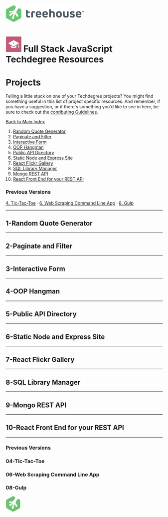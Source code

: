 # ![Treehouse Logo](../repo-imgs/treehouse_and_logo.png "Team Treehouse")

# ![Full Stack JavaScript Techdegree](../repo-imgs/fsjs.png "FSJS") Full Stack JavaScript Techdegree Resources

# Projects

Felling a little stuck on one of your Techdegree projects?  You might find something useful in this list of project specific resources.  And remember, if you have a suggestion, or if there's something you'd like to see in here, be sure to check out the [conributing Guidelines](../CONTRIBUTING.md).

[Back to Main Index](../README.md)

1. [Random Quote Generator](#1-random)
2. [Paginate and Filter](#2-Paginate)
3. [Interactive Form](#3-Interactive)
4. [OOP Hangman](#4-OOP)
5. [Public API Directory](#5-Public)
6. [Static Node and Express Site](#6-Static)
7. [React Flickr Gallery](#7-React)
8. [SQL Library Manager](#8-SQL)
9. [Mongo REST API](#9-Mongo)
10. [React Front End for your REST API](#0-React)

### Previous Versions
[4. Tic-Tac-Toe](#04-tic-tac-toe) ·
[6. Web Scraping Command Line App](#06-web) ·
[8. Gulp](#08-gulp)

-------

## 1-Random Quote Generator

-------

## 2-Paginate and Filter

-------

## 3-Interactive Form

-------

## 4-OOP Hangman

-------

## 5-Public API Directory

-------

## 6-Static Node and Express Site

-------

## 7-React Flickr Gallery

-------

## 8-SQL Library Manager

-------

## 9-Mongo REST API

-------

## 10-React Front End for your REST API

-------

### Previous Versions

### 04-Tic-Tac-Toe

### 06-Web Scraping Command Line App

### 08-Gulp

![Treehouse Logo](../repo-imgs/frogprint.png "Team Treehouse")